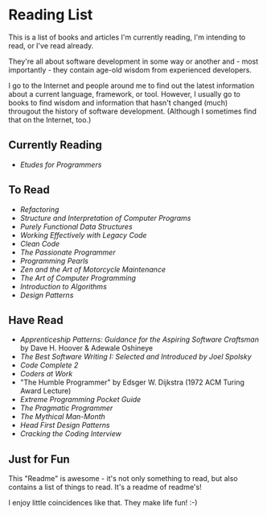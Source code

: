 # Reading List
This is a list of books and articles I'm currently reading, I'm intending to read, or I've read already.

They're all about software development in some way or another and - most importantly - they 
contain age-old wisdom from experienced developers.

I go to the Internet and people around me to find out the latest information about a current 
language, framework, or tool. However, I usually go to books to find wisdom and information that hasn't 
changed (much) througout the history of software development. (Although I sometimes find that on the Internet, too.)

## Currently Reading
-  *Etudes for Programmers*

## To Read
- *Refactoring*
- *Structure and Interpretation of Computer Programs*
- *Purely Functional Data Structures*
- *Working Effectively with Legacy Code*
- *Clean Code*
- *The Passionate Programmer*
- *Programming Pearls*
- *Zen and the Art of Motorcycle Maintenance*
- *The Art of Computer Programming*
- *Introduction to Algorithms*
- *Design Patterns*

## Have Read
- *Apprenticeship Patterns: Guidance for the Aspiring Software Craftsman* by Dave H. Hoover & Adewale Oshineye
- *The Best Software Writing I: Selected and Introduced by Joel Spolsky*
- *Code Complete 2*
- *Coders at Work*
- "The Humble Programmer" by Edsger W. Dijkstra (1972 ACM Turing Award Lecture)
- *Extreme Programming Pocket Guide*
- *The Pragmatic Programmer*
- *The Mythical Man-Month*
- *Head First Design Patterns*
- *Cracking the Coding Interview*

## Just for Fun
This "Readme" is awesome - it's not only something to read, 
but also contains a list of things to read. It's a readme of readme's!

I enjoy little coincidences like that. They make life fun! :-)
